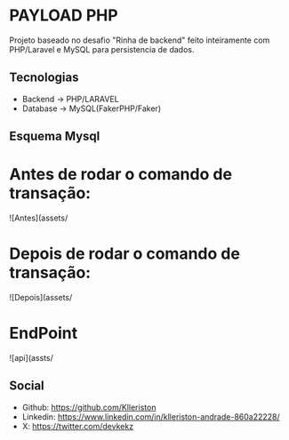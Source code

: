 # PAYLOAD PHP

Projeto baseado no desafio "Rinha de backend" feito inteiramente com PHP/Laravel e MySQL para persistencia de dados.

## Tecnologias
- Backend -> PHP/LARAVEL
- Database -> MySQL(FakerPHP/Faker)

## Esquema Mysql

# Antes de rodar o comando de transação:

![Antes](assets/

# Depois de rodar o comando de transação: 

![Depois](assets/

# EndPoint

![api](assts/

## Social
- Github: https://github.com/Klleriston
- Linkedin: https://www.linkedin.com/in/klleriston-andrade-860a22228/
- X: https://twitter.com/devkekz

